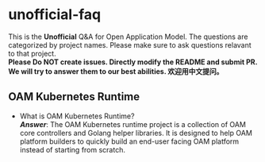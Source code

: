 # unofficial-faq
This is the **Unofficial** Q&A for Open Application Model. The questions are categorized by project names. Please make sure to ask questions relavant to that project.  
**Please Do NOT create issues. Directly modify the README and submit PR. We will try to answer them to our best abilities. 欢迎用中文提问。**


## OAM Kubernetes Runtime
* What is OAM Kubernetes Runtime?   
***Answer***: The OAM Kubernetes runtime project is a collection of OAM core controllers and Golang helper libraries. It is designed to help OAM platform builders to quickly build an end-user facing OAM platform instead of starting from scratch. 
